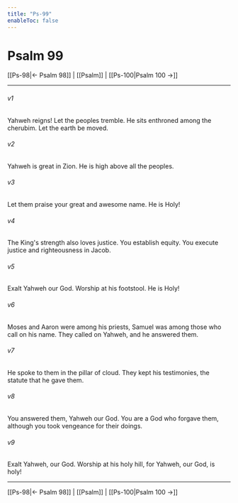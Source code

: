 ```yaml
---
title: "Ps-99"
enableToc: false
---
```

# Psalm 99

[[Ps-98|← Psalm 98]] | [[Psalm]] | [[Ps-100|Psalm 100 →]]
***



###### v1 
Yahweh reigns! Let the peoples tremble. He sits enthroned among the cherubim. Let the earth be moved. 

###### v2 
Yahweh is great in Zion. He is high above all the peoples. 

###### v3 
Let them praise your great and awesome name. He is Holy! 

###### v4 
The King's strength also loves justice. You establish equity. You execute justice and righteousness in Jacob. 

###### v5 
Exalt Yahweh our God. Worship at his footstool. He is Holy! 

###### v6 
Moses and Aaron were among his priests, Samuel was among those who call on his name. They called on Yahweh, and he answered them. 

###### v7 
He spoke to them in the pillar of cloud. They kept his testimonies, the statute that he gave them. 

###### v8 
You answered them, Yahweh our God. You are a God who forgave them, although you took vengeance for their doings. 

###### v9 
Exalt Yahweh, our God. Worship at his holy hill, for Yahweh, our God, is holy!

***
[[Ps-98|← Psalm 98]] | [[Psalm]] | [[Ps-100|Psalm 100 →]]
